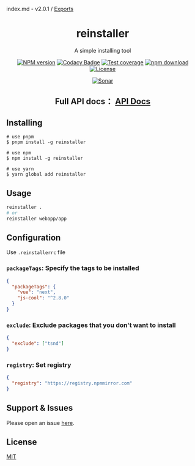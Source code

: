 index.md - v2.0.1 / [Exports](modules.md)

<div style="text-align: center;" align="center">

# reinstaller

A simple installing tool

[![NPM version][npm-image]][npm-url]
[![Codacy Badge][codacy-image]][codacy-url]
[![Test coverage][codecov-image]][codecov-url]
[![npm download][download-image]][download-url]
[![License][license-image]][license-url]

[![Sonar][sonar-image]][sonar-url]

</div>

<div style="text-align: center; margin-bottom: 20px;" align="center">

## **Full API docs： [API Docs](./docs/modules.md)**

</div>

## Installing

```bash{2,4}
# use pnpm
$ pnpm install -g reinstaller

# use npm
$ npm install -g reinstaller

# use yarn
$ yarn global add reinstaller
```

## Usage

```bash
reinstaller .
# or
reinstaller webapp/app
```

## Configuration

Use `.reinstallerrc` file

### `packageTags`: Specify the tags to be installed

```json
{
  "packageTags": {
    "vue": "next",
    "js-cool": "^2.8.0"
  }
}
```

### `exclude`: Exclude packages that you don't want to install

```json
{
  "exclude": ["tsnd"]
}
```

### `registry`: Set registry

```json
{
  "registry": "https://registry.npmmirror.com"
}
```

## Support & Issues

Please open an issue [here](https://github.com/saqqdy/reinstaller/issues).

## License

[MIT](LICENSE)

[npm-image]: https://img.shields.io/npm/v/reinstaller.svg?style=flat-square
[npm-url]: https://npmjs.org/package/reinstaller
[codacy-image]: https://app.codacy.com/project/badge/Grade/f70d4880e4ad4f40aa970eb9ee9d0696
[codacy-url]: https://www.codacy.com/gh/saqqdy/reinstaller/dashboard?utm_source=github.com&utm_medium=referral&utm_content=saqqdy/reinstaller&utm_campaign=Badge_Grade
[codecov-image]: https://img.shields.io/codecov/c/github/saqqdy/reinstaller.svg?style=flat-square
[codecov-url]: https://codecov.io/github/saqqdy/reinstaller?branch=master
[download-image]: https://img.shields.io/npm/dm/reinstaller.svg?style=flat-square
[download-url]: https://npmjs.org/package/reinstaller
[license-image]: https://img.shields.io/badge/License-MIT-blue.svg
[license-url]: LICENSE
[sonar-image]: https://sonarcloud.io/api/project_badges/quality_gate?project=saqqdy_reinstaller
[sonar-url]: https://sonarcloud.io/dashboard?id=saqqdy_reinstaller
